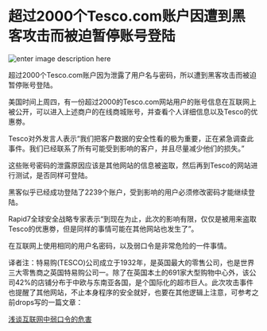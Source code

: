 # 超过2000个Tesco.com账户因遭到黑客攻击而被迫暂停账号登陆

![enter image description here](http://drops.javaweb.org/uploads/images/c9afe62816956723d3dc47e062cb8ed4490f1bac.jpg)

超过2000个Tesco.com账户因为泄露了用户名与密码，所以遭到黑客攻击而被迫暂停账号登陆。

美国时间上周四，有一份超过2000的Tesco.com网站用户的账号信息在互联网上被公开，可以进入上述商户的在线商城账号，并查看个人详细信息以及Tesco的优惠劵。

Tesco对外发言人表示“我们把客户数据的安全性看的极为重要，正在紧急调查此事件。我们已经联系了所有可能受到影响的客户，并且尽量减少他们的损失。”

这些账号密码的泄露原因应该是其他网站的信息被盗取，然后再到Tesco的网站进行测试，是否同样可登陆。

黑客似乎已经成功登陆了2239个账户，受到影响的用户必须修改密码才能继续登陆。

Rapid7全球安全战略专家表示“到现在为止，此次的影响有限，仅仅是被用来盗取Tesco的优惠劵，但是同样的事情可能在其他网站也发生了”。

在互联网上使用相同的用户名密码，以及弱口令是非常危险的一件事情。

译者注：特易购(TESCO)公司成立于1932年，是英国最大的零售公司，也是世界三大零售商之英国特易购公司一。除了在英国本土的691家大型购物中心外，该公司42%的店铺分布于中欧与东南亚各国，是个国际化的超市巨人。此次攻击事件也提醒了其他网站，不止本身程序的安全就好，也要在其他逻辑上注意，可参考之前drops写的一篇文章：

[浅谈互联网中弱口令的危害](http://drops.wooyun.org/papers/234)